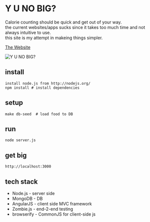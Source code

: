 Y U NO BIG?
===========

Calorie counting should be quick and get out of your way.  
the current websites/apps sucks since it takes too much time and not always intuitive to use.  
this site is my attempt in makeing things simpler.

[The Website](http://108.227.82.183:3000)

![Y U NO BIG?](http://images2.fanpop.com/image/photos/11400000/mini-cat-cats-11415636-159-142.jpg)

install
-------

    install node.js from http://nodejs.org/
    npm install # install dependencies

setup
-----

    make db-seed  # load food to DB

run
---

    node server.js

get big
-------

    http://localhost:3000

tech stack
----------

* Node.js - server side
* MongoDB - DB
* AngularJS - client side MVC framework
* Zombie.js - end-2-end testing
* browserify - CommonJS for client-side js

